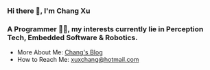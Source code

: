 ### Hi there 👋, I'm Chang Xu
### A Programmer 👨‍💻, my interests currently lie in Perception Tech, Embedded Software & Robotics.
+ More About Me: [Chang's Blog](https://xxxchang.github.io/)
+ How to Reach Me: xuxchang@hotmail.com
<!--
**XxChang/XxChang** is a ✨ _special_ ✨ repository because its `README.md` (this file) appears on your GitHub profile.

Here are some ideas to get you started:

- 🔭 I’m currently working on ...
- 🌱 I’m currently learning ...
- 👯 I’m looking to collaborate on ...
- 🤔 I’m looking for help with ...
- 💬 Ask me about ...
- 📫 How to reach me: ...
- 😄 Pronouns: ...
- ⚡ Fun fact: ...
-->

